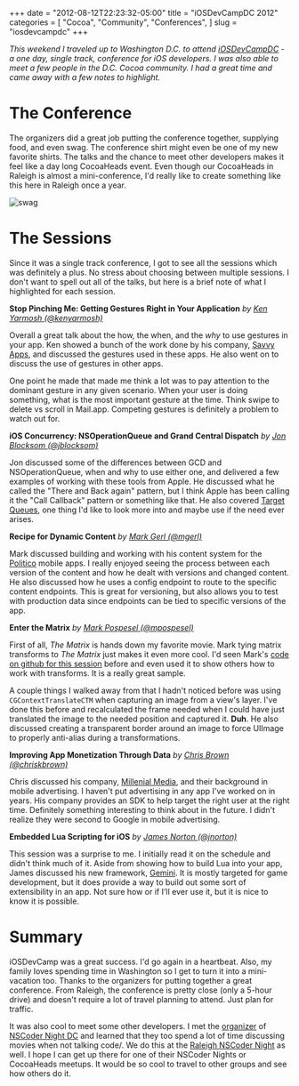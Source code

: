+++
date = "2012-08-12T22:23:32-05:00"
title = "iOSDevCampDC 2012"
categories = [
  "Cocoa",
  "Community",
  "Conferences",
]
slug = "iosdevcampdc"
+++

_This weekend I traveled up to Washington D.C. to attend [iOSDevCampDC](http://iosdevcampdc.com) - a one day, single track, conference for iOS developers. I was also able to meet a few people in the D.C. Cocoa community. I had a great time and came away with a few notes to highlight._

<!-- more -->

# The Conference

The organizers did a great job putting the conference together, supplying food, and even swag. The conference shirt might even be one of my new favorite shirts. The talks and the chance to meet other developers makes it feel like a day long CocoaHeads event. Even though our CocoaHeads in Raleigh is almost a mini-conference, I'd really like to create something like this here in Raleigh once a year.

![swag](/assets/images/iosdevcampswag.png)

# The Sessions

Since it was a single track conference, I got to see all the sessions which was definitely a plus. No stress about choosing between multiple sessions. I don't want to spell out all of the talks, but here is a brief note of what I highlighted for each session.

**Stop Pinching Me: Getting Gestures Right in Your Application** _by [Ken Yarmosh (@kenyarmosh)](http://twitter.com/kenyarmosh)_

Overall a great talk about the how, the when, and the _why_ to use gestures in your app. Ken showed a bunch of the work done by his company, [Savvy Apps](http://www.savvyapps.com), and discussed the gestures used in these apps. He also went on to discuss the use of gestures in other apps.

One point he made that made me think a lot was to pay attention to the dominant gesture in any given scenario. When your user is doing something, what is the most important gesture at the time. Think swipe to delete vs scroll in Mail.app. Competing gestures is definitely a problem to watch out for.

**iOS Concurrency: NSOperationQueue and Grand Central Dispatch** _by [Jon Blocksom (@jblocksom)](http://twitter.com/jblocksom)_

Jon discussed some of the differences between GCD and NSOperationQueue, when and why to use either one, and delivered a few examples of working with these tools from Apple. He discussed what he called the "There and Back again" pattern, but I think Apple has been calling it the "Call Callback" pattern or something like that. He also covered [Target Queues](https://developer.apple.com/library/mac/#documentation/Performance/Reference/GCD_libdispatch_Ref/Reference/reference.html), one thing I'd like to look more into and maybe use if the need ever arises.

**Recipe for Dynamic Content** _by [Mark Gerl (@mgerl)](http://twitter.com/mgerl)_

Mark discussed building and working with his content system for the [Politico](http://www.politico.com) mobile apps. I really enjoyed seeing the process between each version of the content and how he dealt with versions and changed content. He also discussed how he uses a config endpoint to route to the specific content endpoints. This is great for versioning, but also allows you to test with production data since endpoints can be tied to specific versions of the app.

**Enter the Matrix** _by [Mark Pospesel (@mpospesel)](http://twitter.com/mpospesel)_

First of all, _The Matrix_ is hands down my favorite movie. Mark tying matrix transforms to _The Matrix_ just makes it even more cool. I'd seen Mark's [code on github for this session](https://github.com/mpospese/EnterTheMatrix) before and even used it to show others how to work with transforms. It is a really great sample.

A couple things I walked away from that I hadn't noticed before was using `CGContextTranslateCTM` when capturing an image from a view's layer. I've done this before and recalculated the frame needed when I could have just translated the image to the needed position and captured it. **Duh**. He also discussed creating a transparent border around an image to force UIImage to properly anti-alias during a transformations.

**Improving App Monetization Through Data** _by [Chris Brown (@chriskbrown)](http://twitter.com/chriskbrown)_

Chris discussed his company, [Millenial Media](http://www.millennialmedia.com), and their background in mobile advertising. I haven't put advertising in any app I've worked on in years. His company provides an SDK to help target the right user at the right time. Definitely something interesting to think about in the future. I didn't realize they were second to Google in mobile advertising.

**Embedded Lua Scripting for iOS** _by [James Norton (@jnorton)](http://twitter.com/jnorton)_

This session was a surprise to me. I initially read it on the schedule and didn't think much of it. Aside from showing how to build Lua into your app, James discussed his new framework, [Gemini](http://github.com/indiejames/Gemini.git). It is mostly targeted for game development, but it does provide a way to build out some sort of extensibility in an app. Not sure how or if I'll ever use it, but it is nice to know it is possible.

# Summary

iOSDevCamp was a great success. I'd go again in a heartbeat. Also, my family loves spending time in Washington so I get to turn it into a mini-vacation too. Thanks to the organizers for putting together a great conference. From Raleigh, the conference is pretty close (only a 5-hour drive) and doesn't require a lot of travel planning to attend. Just plan for traffic.

It was also cool to meet some other developers. I met the [organizer](http://twitter.com/josevazquez) of [NSCoder Night DC](http://nscodernightdc.com) and learned that they too spend a lot of time discussing movies when not talking code/. We do this at the [Raleigh NSCoder Night](http://trianglecocoa.com) as well. I hope I can get up there for one of their NSCoder Nights or CocoaHeads meetups. It would be so cool to travel to other groups and see how others do it.
